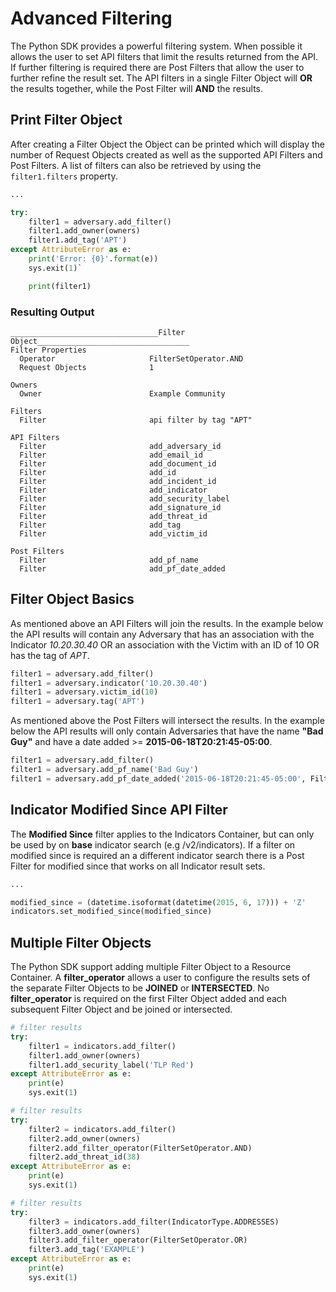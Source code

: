 # Advanced Filtering
The Python SDK provides a powerful filtering system.  When possible it allows the user to set API filters that limit the results returned from the API.  If further filtering is required there are Post Filters that allow the user to further refine the result set.  The API filters in a single Filter Object will **OR** the results together, while the Post Filter will **AND** the results.

## Print Filter Object
After creating a Filter Object the Object can be printed which will display the number of Request Objects created as well as the supported API Filters and Post Filters.  A list of filters can also be retrieved by using the `filter1.filters` property.
```python
... 

try:
    filter1 = adversary.add_filter()
    filter1.add_owner(owners)
    filter1.add_tag('APT')
except AttributeError as e:
    print('Error: {0}'.format(e))
    sys.exit(1)`

    print(filter1)
```

### Resulting Output

```text
_________________________________Filter Object__________________________________
Filter Properties                       
  Operator                     FilterSetOperator.AND                             
  Request Objects              1                                                 

Owners                                  
  Owner                        Example Community                                 

Filters                                 
  Filter                       api filter by tag "APT"                           

API Filters                             
  Filter                       add_adversary_id                                  
  Filter                       add_email_id                                      
  Filter                       add_document_id                                   
  Filter                       add_id                                            
  Filter                       add_incident_id                                   
  Filter                       add_indicator                                     
  Filter                       add_security_label                                
  Filter                       add_signature_id                                  
  Filter                       add_threat_id                                     
  Filter                       add_tag                                           
  Filter                       add_victim_id                                     

Post Filters                            
  Filter                       add_pf_name                                       
  Filter                       add_pf_date_added                                 
```

## Filter Object Basics
As mentioned above an API Filters will join the results.  In the example below the API results will contain any Adversary that has an association with the Indicator *10.20.30.40* OR an association with the Victim with an ID of 10 OR has the tag of *APT*.

```python
filter1 = adversary.add_filter()
filter1 = adversary.indicator('10.20.30.40')
filter1 = adversary.victim_id(10)
filter1 = adversary.tag('APT')
```

As mentioned above the Post Filters will intersect the results.  In the example below the API results will only contain Adversaries that have the name **"Bad Guy"** and have a date added >= **2015-06-18T20:21:45-05:00**.

```python
filter1 = adversary.add_filter()
filter1 = adversary.add_pf_name('Bad Guy')
filter1 = adversary.add_pf_date_added('2015-06-18T20:21:45-05:00', FilterOperator.GE)
```

## Indicator Modified Since API Filter
The **Modified Since** filter applies to the Indicators Container, but can only be used by on **base** indicator search (e.g /v2/indicators).  If a filter on modified since is required an a different indicator search there is a Post Filter for modified since that works on all Indicator result sets. 

```python
...

modified_since = (datetime.isoformat(datetime(2015, 6, 17))) + 'Z'
indicators.set_modified_since(modified_since)
```

## Multiple Filter Objects
The Python SDK support adding multiple Filter Object to a Resource Container.  A **filter_operator** allows a user to configure the results sets of the separate Filter Objects to be **JOINED** or **INTERSECTED**.  No **filter_operator** is required on the first Filter Object added and each subsequent Filter Object and be joined or intersected.

```python
# filter results
try:
    filter1 = indicators.add_filter()
    filter1.add_owner(owners)
    filter1.add_security_label('TLP Red')
except AttributeError as e:
    print(e)
    sys.exit(1)

# filter results
try:
    filter2 = indicators.add_filter()
    filter2.add_owner(owners)
    filter2.add_filter_operator(FilterSetOperator.AND)
    filter2.add_threat_id(38)
except AttributeError as e:
    print(e)
    sys.exit(1)

# filter results
try:
    filter3 = indicators.add_filter(IndicatorType.ADDRESSES)
    filter3.add_owner(owners)
    filter3.add_filter_operator(FilterSetOperator.OR)
    filter3.add_tag('EXAMPLE')
except AttributeError as e:
    print(e)
    sys.exit(1)
```